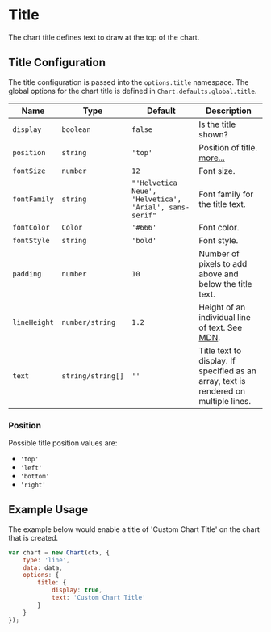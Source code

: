# Title

The chart title defines text to draw at the top of the chart.

## Title Configuration
The title configuration is passed into the `options.title` namespace. The global options for the chart title is defined in `Chart.defaults.global.title`.

| Name | Type | Default | Description
| ---- | ---- | ------- | -----------
| `display` | `boolean` | `false` | Is the title shown?
| `position` | `string` | `'top'` | Position of title. [more...](#position)
| `fontSize` | `number` | `12` | Font size.
| `fontFamily` | `string` |  `"'Helvetica Neue', 'Helvetica', 'Arial', sans-serif"` | Font family for the title text.
| `fontColor` | `Color` | `'#666'` | Font color.
| `fontStyle` | `string` | `'bold'` | Font style.
| `padding` | `number` | `10` | Number of pixels to add above and below the title text.
| `lineHeight` | `number/string` | `1.2` | Height of an individual line of text. See [MDN](https://developer.mozilla.org/en-US/docs/Web/CSS/line-height).
| `text` | `string/string[]` | `''` | Title text to display. If specified as an array, text is rendered on multiple lines.

### Position
Possible title position values are:
* `'top'`
* `'left'`
* `'bottom'`
* `'right'`

## Example Usage

The example below would enable a title of 'Custom Chart Title' on the chart that is created.

```javascript
var chart = new Chart(ctx, {
    type: 'line',
    data: data,
    options: {
        title: {
            display: true,
            text: 'Custom Chart Title'
        }
    }
});
```
